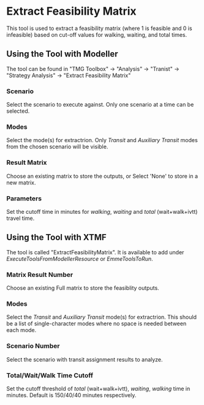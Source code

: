 # **Extract Feasibility Matrix**
This tool is used to extract a feasibility matrix (where 1 is feasible and 0 is infeasible) based on cut-off values for walking, waiting, and total times.


## **Using the Tool with Modeller**
The tool can be found in "TMG Toolbox" -> "Analysis" -> "Tranist" -> "Strategy Analysis" -> "Extract Feasibility Matrix"

### Scenario
Select the scenario to execute against. Only one scenario at a time can be selected.

### Modes
Select the mode(s) for extractrion. Only *Transit* and *Auxiliary Transit* modes from the chosen scenario will be visible.

### Result Matrix
Choose an existing matrix to store the outputs, or Select 'None' to store in a new matrix.

### Parameters
Set the cutoff time in minutes for *walking*, *waiting* and *total* (wait+walk+ivtt) travel time. 


## **Using the Tool with XTMF**
The tool is called "ExtractFeasibilityMatrix".  It is available to add under *ExecuteToolsFromModellerResource* or *EmmeToolsToRun*.

### Matrix Result Number
Choose an existing Full matrix to store the feasiblity outputs.

### Modes
Select the *Transit* and *Auxiliary Transit* mode(s) for extractrion. This should be a list of single-character modes where no space is needed between each mode. 

### Scenario Number
Select the scenario with transit assignment results to analyze.

### Total/Wait/Walk Time Cutoff
Set the cutoff threshold of *total* (wait+walk+ivtt), *waiting*, *walking* time in minutes. Default is 150/40/40 minutes respectively.

